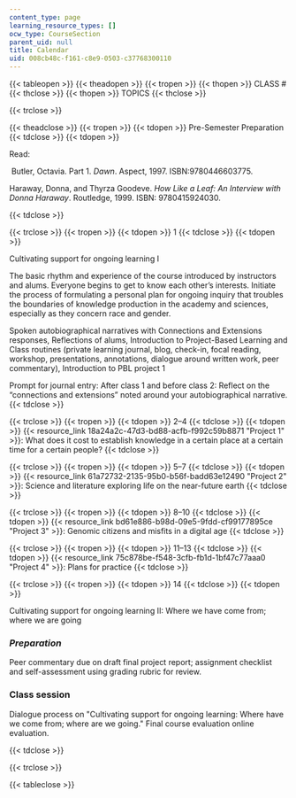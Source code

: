```yaml
---
content_type: page
learning_resource_types: []
ocw_type: CourseSection
parent_uid: null
title: Calendar
uid: 008cb48c-f161-c8e9-0503-c37768300110
---
```


  
{{< tableopen >}}
{{< theadopen >}}
{{< tropen >}}
{{< thopen >}}
CLASS #
{{< thclose >}}
{{< thopen >}}
TOPICS
{{< thclose >}}

{{< trclose >}}

{{< theadclose >}}
{{< tropen >}}
{{< tdopen >}}
Pre-Semester Preparation
{{< tdclose >}}
{{< tdopen >}}


Read:

 Butler, Octavia. Part 1. _Dawn_. Aspect, 1997. ISBN:9780446603775. 

Haraway, Donna, and Thyrza Goodeve. _How Like a Leaf: An Interview with Donna Haraway_. Routledge, 1999. ISBN: 9780415924030.


{{< tdclose >}}

{{< trclose >}}
{{< tropen >}}
{{< tdopen >}}
1
{{< tdclose >}}
{{< tdopen >}}


Cultivating support for ongoing learning I

The basic rhythm and experience of the course introduced by instructors and alums. Everyone begins to get to know each other’s interests. Initiate the process of formulating a personal plan for ongoing inquiry that troubles the boundaries of knowledge production in the academy and sciences, especially as they concern race and gender.

Spoken autobiographical narratives with Connections and Extensions responses, Reflections of alums, Introduction to Project-Based Learning and Class routines (private learning journal, blog, check-in, focal reading, workshop, presentations, annotations, dialogue around written work, peer commentary), Introduction to PBL project 1

Prompt for journal entry: After class 1 and before class 2: Reflect on the “connections and extensions” noted around your autobiographical narrative.
{{< tdclose >}}

{{< trclose >}}
{{< tropen >}}
{{< tdopen >}}
2–4
{{< tdclose >}}
{{< tdopen >}}
{{< resource_link 18a24a2c-47d3-bd88-acfb-f992c59b8871 "Project 1" >}}: What does it cost to establish knowledge in a certain place at a certain time for a certain people?
{{< tdclose >}}

{{< trclose >}}
{{< tropen >}}
{{< tdopen >}}
5–7
{{< tdclose >}}
{{< tdopen >}}
{{< resource_link 61a72732-2135-95b0-b56f-badd63e12490 "Project 2" >}}: Science and literature exploring life on the near-future earth
{{< tdclose >}}

{{< trclose >}}
{{< tropen >}}
{{< tdopen >}}
8–10
{{< tdclose >}}
{{< tdopen >}}
{{< resource_link bd61e886-b98d-09e5-9fdd-cf99177895ce "Project 3" >}}: Genomic citizens and misfits in a digital age
{{< tdclose >}}

{{< trclose >}}
{{< tropen >}}
{{< tdopen >}}
11–13
{{< tdclose >}}
{{< tdopen >}}
{{< resource_link 75c878be-f548-3cfb-fb1d-1bf47c77aaa0 "Project 4" >}}: Plans for practice
{{< tdclose >}}

{{< trclose >}}
{{< tropen >}}
{{< tdopen >}}
14
{{< tdclose >}}
{{< tdopen >}}


Cultivating support for ongoing learning II: Where we have come from; where we are going

### _Preparation_ 

Peer commentary due on draft final project report; assignment checklist and self-assessment using grading rubric for review. 

### Class session

Dialogue process on "Cultivating support for ongoing learning: Where have we come from; where are we going." Final course evaluation online evaluation. 


{{< tdclose >}}

{{< trclose >}}

{{< tableclose >}}